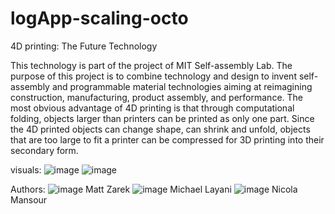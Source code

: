 # logApp-scaling-octo

4D printing: The Future Technology

This technology is part of the project of MIT Self-assembly Lab. The purpose of this project is to combine technology and design to invent self-assembly and programmable material technologies aiming at reimagining construction, manufacturing, product assembly, and performance.
The most obvious advantage of 4D printing is that through computational folding, objects larger than printers can be printed as only one part. Since the 4D printed objects can change shape, can shrink and unfold, objects that are too large to fit a printer can be compressed for 3D printing into their secondary form.

visuals:
![image](https://user-images.githubusercontent.com/90810738/143380471-76287a3d-cd7a-44e3-a714-43adb3d8a3bc.png)
![image](https://user-images.githubusercontent.com/90810738/143380493-894a5fbe-f6fb-4e14-9713-8e88c115f373.png)

Authors:
![image](https://user-images.githubusercontent.com/90810738/143381243-2a1b7683-2ff5-4653-98a5-eb5be1e8c411.png)
Matt Zarek
![image](https://user-images.githubusercontent.com/90810738/143381280-18d4749f-ddf9-4441-8151-c4e2f85d83cc.png)
Michael Layani
![image](https://user-images.githubusercontent.com/90810738/143381378-18302f73-3bc4-43c5-81f7-e390e385918f.png)
Nicola Mansour

